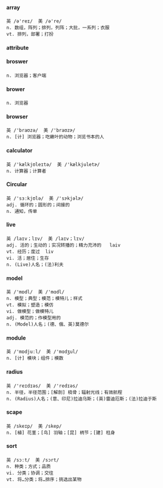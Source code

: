 #### array
    英 /ə'reɪ/  美 /ə're/
    n. 数组，阵列；排列，列阵；大批，一系列；衣服
    vt. 排列，部署；打扮

#### attribute 

#### broswer
    n. 浏览器；客户端

#### brower
    n. 浏览器

#### browser
    英 /'braʊzə/  美 /'braʊzɚ/
    n. [计] 浏览器；吃嫩叶的动物；浏览书本的人

#### calculator
    英 /'kælkjʊleɪtə/  美 /'kælkjuletɚ/
    n. 计算器；计算者
#### Circular
    英 /'sɜːkjʊlə/  美 /'sɝkjəlɚ/
    adj. 循环的；圆形的；间接的
    n. 通知，传单
#### live
    英 /laɪv；lɪv/  美 /laɪv；lɪv/
    adj. 活的；生动的；实况转播的；精力充沛的   laiv
    vt. 经历；度过  liv
    vi. 活；居住；生存
    n. (Live)人名；(法)利夫
    
#### model
    英 /'mɒdl/  美 /'mɑdl/
    n. 模型；典型；模范；模特儿；样式
    vt. 模拟；塑造；模仿
    vi. 做模型；做模特儿
    adj. 模范的；作模型用的
    n. (Model)人名；(德、俄、英)莫德尔
    
#### module
    英 /'mɒdjuːl/  美 /'mɑdʒul/ 
    n. [计] 模块；组件；模数

#### radius
    英 /'reɪdɪəs/  美 /'redɪəs/
    n. 半径，半径范围；[解剖] 桡骨；辐射光线；有效航程
    n. (Radius)人名；(意、印尼)拉迪乌斯；(英)雷迪厄斯；(法)拉迪于斯

#### scape
    英 /skeɪp/  美 /skep/
    n. [植] 花茎；[鸟] 羽轴；[昆] 柄节；[建] 柱身

#### sort
    英 /sɔːt/  美 /sɔrt/
    n. 种类；方式；品质
    vi. 分类；协调；交往
    vt. 将…分类；将…排序；挑选出某物
